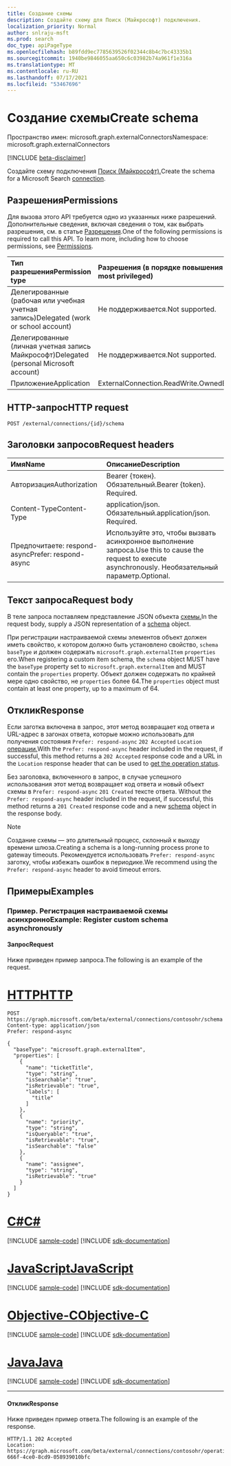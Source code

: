 ```yaml
---
title: Создание схемы
description: Создайте схему для Поиск (Майкрософт) подключения.
localization_priority: Normal
author: snlraju-msft
ms.prod: search
doc_type: apiPageType
ms.openlocfilehash: b89fdd9ec7785639526f02344c8b4c7bc43335b1
ms.sourcegitcommit: 1940be9846055aa650c6c03982b74a961f1e316a
ms.translationtype: MT
ms.contentlocale: ru-RU
ms.lasthandoff: 07/17/2021
ms.locfileid: "53467696"
---
```

# <a name="create-schema"></a><span data-ttu-id="a065d-103">Создание схемы</span><span class="sxs-lookup"><span data-stu-id="a065d-103">Create schema</span></span>

<span data-ttu-id="a065d-104">Пространство имен: microsoft.graph.externalConnectors</span><span class="sxs-lookup"><span data-stu-id="a065d-104">Namespace: microsoft.graph.externalConnectors</span></span>

[!INCLUDE [beta-disclaimer](../../includes/beta-disclaimer.md)]

<span data-ttu-id="a065d-105">Создайте схему подключения [Поиск (Майкрософт).](../resources/externalconnectors-externalconnection.md)</span><span class="sxs-lookup"><span data-stu-id="a065d-105">Create the schema for a Microsoft Search [connection](../resources/externalconnectors-externalconnection.md).</span></span>

## <a name="permissions"></a><span data-ttu-id="a065d-106">Разрешения</span><span class="sxs-lookup"><span data-stu-id="a065d-106">Permissions</span></span>

<span data-ttu-id="a065d-p101">Для вызова этого API требуется одно из указанных ниже разрешений. Дополнительные сведения, включая сведения о том, как выбрать разрешения, см. в статье [Разрешения](/graph/permissions-reference).</span><span class="sxs-lookup"><span data-stu-id="a065d-p101">One of the following permissions is required to call this API. To learn more, including how to choose permissions, see [Permissions](/graph/permissions-reference).</span></span>

| <span data-ttu-id="a065d-109">Тип разрешения</span><span class="sxs-lookup"><span data-stu-id="a065d-109">Permission type</span></span>                        | <span data-ttu-id="a065d-110">Разрешения (в порядке повышения привилегий)</span><span class="sxs-lookup"><span data-stu-id="a065d-110">Permissions (from least to most privileged)</span></span> |
|:---------------------------------------|:--------------------------------------------|
| <span data-ttu-id="a065d-111">Делегированные (рабочая или учебная учетная запись)</span><span class="sxs-lookup"><span data-stu-id="a065d-111">Delegated (work or school account)</span></span>     | <span data-ttu-id="a065d-112">Не поддерживается.</span><span class="sxs-lookup"><span data-stu-id="a065d-112">Not supported.</span></span> |
| <span data-ttu-id="a065d-113">Делегированные (личная учетная запись Майкрософт)</span><span class="sxs-lookup"><span data-stu-id="a065d-113">Delegated (personal Microsoft account)</span></span> | <span data-ttu-id="a065d-114">Не поддерживается.</span><span class="sxs-lookup"><span data-stu-id="a065d-114">Not supported.</span></span> |
| <span data-ttu-id="a065d-115">Приложение</span><span class="sxs-lookup"><span data-stu-id="a065d-115">Application</span></span>                            | <span data-ttu-id="a065d-116">ExternalConnection.ReadWrite.OwnedBy</span><span class="sxs-lookup"><span data-stu-id="a065d-116">ExternalConnection.ReadWrite.OwnedBy</span></span> |

## <a name="http-request"></a><span data-ttu-id="a065d-117">HTTP-запрос</span><span class="sxs-lookup"><span data-stu-id="a065d-117">HTTP request</span></span>

<!-- { "blockType": "ignored" } -->

```http
POST /external/connections/{id}/schema
```

## <a name="request-headers"></a><span data-ttu-id="a065d-118">Заголовки запросов</span><span class="sxs-lookup"><span data-stu-id="a065d-118">Request headers</span></span>

| <span data-ttu-id="a065d-119">Имя</span><span class="sxs-lookup"><span data-stu-id="a065d-119">Name</span></span>                  | <span data-ttu-id="a065d-120">Описание</span><span class="sxs-lookup"><span data-stu-id="a065d-120">Description</span></span>                                                        |
|:----------------------|:-------------------------------------------------------------------|
| <span data-ttu-id="a065d-121">Авторизация</span><span class="sxs-lookup"><span data-stu-id="a065d-121">Authorization</span></span>         | <span data-ttu-id="a065d-p102">Bearer {токен}. Обязательный.</span><span class="sxs-lookup"><span data-stu-id="a065d-p102">Bearer {token}. Required.</span></span>                                          |
| <span data-ttu-id="a065d-124">Content-Type</span><span class="sxs-lookup"><span data-stu-id="a065d-124">Content-Type</span></span>          | <span data-ttu-id="a065d-p103">application/json. Обязательный.</span><span class="sxs-lookup"><span data-stu-id="a065d-p103">application/json. Required.</span></span>                                        |
| <span data-ttu-id="a065d-127">Предпочитаете: respond-async</span><span class="sxs-lookup"><span data-stu-id="a065d-127">Prefer: respond-async</span></span> | <span data-ttu-id="a065d-128">Используйте это, чтобы вызвать асинхронное выполнение запроса.</span><span class="sxs-lookup"><span data-stu-id="a065d-128">Use this to cause the request to execute asynchronously.</span></span> <span data-ttu-id="a065d-129">Необязательный параметр.</span><span class="sxs-lookup"><span data-stu-id="a065d-129">Optional.</span></span> |

## <a name="request-body"></a><span data-ttu-id="a065d-130">Текст запроса</span><span class="sxs-lookup"><span data-stu-id="a065d-130">Request body</span></span>

<span data-ttu-id="a065d-131">В теле запроса поставляем представление JSON объекта [схемы.](../resources/externalconnectors-schema.md)</span><span class="sxs-lookup"><span data-stu-id="a065d-131">In the request body, supply a JSON representation of a [schema](../resources/externalconnectors-schema.md) object.</span></span>

<span data-ttu-id="a065d-132">При регистрации настраиваемой схемы элементов объект должен иметь свойство, к котором должно быть установлено свойство, `schema` `baseType` и должен содержать `microsoft.graph.externalItem` `properties` его.</span><span class="sxs-lookup"><span data-stu-id="a065d-132">When registering a custom item schema, the `schema` object MUST have the `baseType` property set to `microsoft.graph.externalItem` and MUST contain the `properties` property.</span></span> <span data-ttu-id="a065d-133">Объект должен содержать по крайней мере одно свойство, не `properties` более 64.</span><span class="sxs-lookup"><span data-stu-id="a065d-133">The `properties` object must contain at least one property, up to a maximum of 64.</span></span>

## <a name="response"></a><span data-ttu-id="a065d-134">Отклик</span><span class="sxs-lookup"><span data-stu-id="a065d-134">Response</span></span>

<span data-ttu-id="a065d-135">Если заготка включена в запрос, этот метод возвращает код ответа и URL-адрес в загонах ответа, которые можно использовать для получения состояния `Prefer: respond-async` `202 Accepted` `Location` [операции.](../api/externalconnectors-connectionoperation-get.md)</span><span class="sxs-lookup"><span data-stu-id="a065d-135">With the `Prefer: respond-async` header included in the request, if successful, this method returns a `202 Accepted` response code and a URL in the `Location` response header that can be used to [get the operation status](../api/externalconnectors-connectionoperation-get.md).</span></span>

<span data-ttu-id="a065d-136">Без заголовка, включенного в запрос, в случае успешного использования этот метод возвращает код ответа и новый объект схемы в `Prefer: respond-async` `201 Created` тексте ответа. [](../resources/externalconnectors-schema.md)</span><span class="sxs-lookup"><span data-stu-id="a065d-136">Without the `Prefer: respond-async` header included in the request, if successful, this method returns a `201 Created` response code and a new [schema](../resources/externalconnectors-schema.md) object in the response body.</span></span>

> [!NOTE]
> <span data-ttu-id="a065d-137">Создание схемы — это длительный процесс, склонный к выходу времени шлюза.</span><span class="sxs-lookup"><span data-stu-id="a065d-137">Creating a schema is a long-running process prone to gateway timeouts.</span></span> <span data-ttu-id="a065d-138">Рекомендуется использовать `Prefer: respond-async` заготку, чтобы избежать ошибок в периодике.</span><span class="sxs-lookup"><span data-stu-id="a065d-138">We recommend using the `Prefer: respond-async` header to avoid timeout errors.</span></span>

## <a name="examples"></a><span data-ttu-id="a065d-139">Примеры</span><span class="sxs-lookup"><span data-stu-id="a065d-139">Examples</span></span>

### <a name="example-register-custom-schema-asynchronously"></a><span data-ttu-id="a065d-140">Пример. Регистрация настраиваемой схемы асинхронно</span><span class="sxs-lookup"><span data-stu-id="a065d-140">Example: Register custom schema asynchronously</span></span>

#### <a name="request"></a><span data-ttu-id="a065d-141">Запрос</span><span class="sxs-lookup"><span data-stu-id="a065d-141">Request</span></span>

<span data-ttu-id="a065d-142">Ниже приведен пример запроса.</span><span class="sxs-lookup"><span data-stu-id="a065d-142">The following is an example of the request.</span></span>

# <a name="http"></a>[<span data-ttu-id="a065d-143">HTTP</span><span class="sxs-lookup"><span data-stu-id="a065d-143">HTTP</span></span>](#tab/http)
<!-- {
  "blockType": "request",
  "name": "create_schema_from_connection_async",
  "@odata.type": "microsoft.graph.externalConnectors.schema"
}-->

```http
POST https://graph.microsoft.com/beta/external/connections/contosohr/schema
Content-type: application/json
Prefer: respond-async

{
  "baseType": "microsoft.graph.externalItem",
  "properties": [
    {
      "name": "ticketTitle",
      "type": "string",
      "isSearchable": "true",
      "isRetrievable": "true",
      "labels": [
        "title"
      ]
    },
    {
      "name": "priority",
      "type": "string",
      "isQueryable": "true",
      "isRetrievable": "true",
      "isSearchable": "false"
    },
    {
      "name": "assignee",
      "type": "string",
      "isRetrievable": "true"
    }
  ]
}
```
# <a name="c"></a>[<span data-ttu-id="a065d-144">C#</span><span class="sxs-lookup"><span data-stu-id="a065d-144">C#</span></span>](#tab/csharp)
[!INCLUDE [sample-code](../includes/snippets/csharp/create-schema-from-connection-async-csharp-snippets.md)]
[!INCLUDE [sdk-documentation](../includes/snippets/snippets-sdk-documentation-link.md)]

# <a name="javascript"></a>[<span data-ttu-id="a065d-145">JavaScript</span><span class="sxs-lookup"><span data-stu-id="a065d-145">JavaScript</span></span>](#tab/javascript)
[!INCLUDE [sample-code](../includes/snippets/javascript/create-schema-from-connection-async-javascript-snippets.md)]
[!INCLUDE [sdk-documentation](../includes/snippets/snippets-sdk-documentation-link.md)]

# <a name="objective-c"></a>[<span data-ttu-id="a065d-146">Objective-C</span><span class="sxs-lookup"><span data-stu-id="a065d-146">Objective-C</span></span>](#tab/objc)
[!INCLUDE [sample-code](../includes/snippets/objc/create-schema-from-connection-async-objc-snippets.md)]
[!INCLUDE [sdk-documentation](../includes/snippets/snippets-sdk-documentation-link.md)]

# <a name="java"></a>[<span data-ttu-id="a065d-147">Java</span><span class="sxs-lookup"><span data-stu-id="a065d-147">Java</span></span>](#tab/java)
[!INCLUDE [sample-code](../includes/snippets/java/create-schema-from-connection-async-java-snippets.md)]
[!INCLUDE [sdk-documentation](../includes/snippets/snippets-sdk-documentation-link.md)]

---

<!-- markdownlint-disable MD024 -->
#### <a name="response"></a><span data-ttu-id="a065d-148">Отклик</span><span class="sxs-lookup"><span data-stu-id="a065d-148">Response</span></span>
<!-- markdownlint-enable MD024 -->

<span data-ttu-id="a065d-149">Ниже приведен пример ответа.</span><span class="sxs-lookup"><span data-stu-id="a065d-149">The following is an example of the response.</span></span>

<!-- {
  "blockType": "response",
  "truncated": true
} -->

```http
HTTP/1.1 202 Accepted
Location: https://graph.microsoft.com/beta/external/connections/contosohr/operations/616bfeed-666f-4ce0-8cd9-058939010bfc
```

<!-- uuid: 16cd6b66-4b1a-43a1-adaf-3a886856ed98
2019-02-04 14:57:30 UTC -->
<!-- {
  "type": "#page.annotation",
  "description": "Create externalItem",
  "keywords": "",
  "section": "documentation",
  "tocPath": ""
}-->
